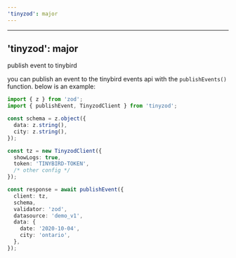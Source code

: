 ```yaml
---
'tinyzod': major
---
```


---

## 'tinyzod': major

publish event to tinybird

you can publish an event to the tinybird events api with the `publishEvents()` function. below is an example:

```ts
import { z } from 'zod';
import { publishEvent, TinyzodClient } from 'tinyzod';

const schema = z.object({
  data: z.string(),
  city: z.string(),
});

const tz = new TinyzodClient({
  showLogs: true,
  token: 'TINYBIRD-TOKEN',
  /* other config */
});

const response = await publishEvent({
  client: tz,
  schema,
  validator: 'zod',
  datasource: 'demo_v1',
  data: {
    date: '2020-10-04',
    city: 'ontario',
  },
});
```
